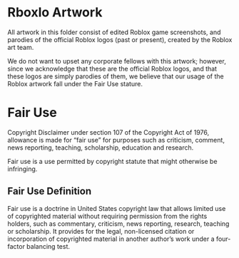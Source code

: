 # Rboxlo Artwork
All artwork in this folder consist of edited Roblox game screenshots, and parodies of the official Roblox logos (past or present), created by the Roblox art team.

We do not want to upset any corporate fellows with this artwork; however, since we acknowledge that these are the official Roblox logos, and that these logos are simply parodies of them, we believe that our usage of the Roblox artwork fall under the Fair Use stature.
 
# Fair Use
Copyright Disclaimer under section 107 of the Copyright Act of 1976, allowance is made for “fair use” for purposes such as criticism, comment, news reporting, teaching, scholarship, education and research.

Fair use is a use permitted by copyright statute that might otherwise be infringing.

## Fair Use Definition
Fair use is a doctrine in United States copyright law that allows limited use of copyrighted material without requiring permission from the rights holders, such as commentary, criticism, news reporting, research, teaching or scholarship. It provides for the legal, non-licensed citation or incorporation of copyrighted material in another author’s work under a four-factor balancing test.